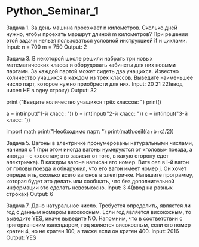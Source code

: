# Python_Seminar_1

Задача 1.
За день машина проезжает n километров. 
Сколько дней нужно, чтобы проехать маршрут длиной m километров? 
При решении этой задачи нельзя пользоваться условной инструкцией if и циклами.
Input:
n = 700
m = 750
Output:
2

Задача 3.
В некоторой школе решили набрать три новых математических класса и 
оборудовать кабинеты для них новыми партами. 
За каждой партой может сидеть два учащихся. 
Известно количество учащихся в каждом из трех классов. 
Выведите наименьшее число парт, которое нужно приобрести для них.
Input: 20 21 22(ввод чисел НЕ в одну строку)
Output: 32

print ("Введите количество учащихся трёх классов: ")
print()

a = int(input("1-й класс: "))
b = int(input("2-й класс: "))
c = int(input("3-й класс: "))

import math
print("Необходимо парт: ")
print(math.ceil((a+b+c)/2))

Задача 5.
Вагоны в электричке пронумерованы натуральными числами, начиная с 1 
(при этом иногда вагоны нумеруются от «головы» поезда, 
а иногда – с «хвоста»; это зависит от того, в какую сторону едет электричка).
 В каждом вагоне написан его номер. 
 Витя сел в i-й вагон от головы поезда и обнаружил, что его вагон имеет номер j. 
 Он хочет определить, сколько всего вагонов в электричке. Напишите программу, 
 которая будет это делать или сообщать, что без дополнительной информации это сделать невозможно.
Input: 3 4(ввод на разных строках)
Output: 6

Задача 7.
Дано натуральное число. 
Требуется определить, является ли год с данным номером високосным. 
Если год является високосным, то выведите YES, иначе выведите NO. 
Напомним, что в соответствии с григорианским календарем, 
год является високосным, если его номер кратен 4, но не кратен 100,
 а также если он кратен 400.
Input: 2016
Output: YES
